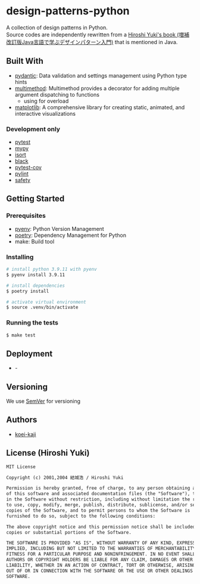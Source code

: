 # design-patterns-python

A collection of design patterns in Python.  
Source codes are independently rewritten from a [Hiroshi Yuki's book (増補改訂版Java言語で学ぶデザインパターン入門)](https://www.amazon.co.jp/dp/4797327030) that is mentioned in Java.

## Built With

- [pydantic]: Data validation and settings management using Python type hints
- [multimethod]: Multimethod provides a decorator for adding multiple argument dispatching to functions
  - using for overload
- [matplotlib]: A comprehensive library for creating static, animated, and interactive visualizations

### Development only

- [pytest]
- [mypy]
- [isort]
- [black]
- [pytest-cov]
- [pylint]
- [safety]

## Getting Started

### Prerequisites

- [pyenv]: Python Version Management
- [poetry]: Dependency Management for Python
- make: Build tool

### Installing

```bash
# install python 3.9.11 with pyenv
$ pyenv install 3.9.11

# install dependencies
$ poetry install

# activate virtual environment
$ source .venv/bin/activate
```

### Running the tests

```bash
$ make test
```

## Deployment

- \-

<!-- ## Contributing

- git flow
  - create feature branch
  - execute `make format` before commit
  - commit your change
  - push to the branch
  - open a pull request

- execute `make format` -->

## Versioning

We use [SemVer] for versioning

## Authors

- [koei-kaji]

## License (Hiroshi Yuki)

```txt
MIT License

Copyright (c) 2001,2004 結城浩 / Hiroshi Yuki

Permission is hereby granted, free of charge, to any person obtaining a copy
of this software and associated documentation files (the "Software"), to deal
in the Software without restriction, including without limitation the rights
to use, copy, modify, merge, publish, distribute, sublicense, and/or sell
copies of the Software, and to permit persons to whom the Software is
furnished to do so, subject to the following conditions:

The above copyright notice and this permission notice shall be included in all
copies or substantial portions of the Software.

THE SOFTWARE IS PROVIDED "AS IS", WITHOUT WARRANTY OF ANY KIND, EXPRESS OR
IMPLIED, INCLUDING BUT NOT LIMITED TO THE WARRANTIES OF MERCHANTABILITY,
FITNESS FOR A PARTICULAR PURPOSE AND NONINFRINGEMENT. IN NO EVENT SHALL THE
AUTHORS OR COPYRIGHT HOLDERS BE LIABLE FOR ANY CLAIM, DAMAGES OR OTHER
LIABILITY, WHETHER IN AN ACTION OF CONTRACT, TORT OR OTHERWISE, ARISING FROM,
OUT OF OR IN CONNECTION WITH THE SOFTWARE OR THE USE OR OTHER DEALINGS IN THE
SOFTWARE.
```

[pydantic]: https://github.com/samuelcolvin/pydantic
[multimethod]: https://github.com/coady/multimethod
[matplotlib]: https://github.com/matplotlib/matplotlib
[pytest]: https://github.com/pytest-dev/pytest
[mypy]: https://github.com/python/mypy
[isort]: https://github.com/PyCQA/isort
[black]: https://github.com/psf/black
[pytest-cov]: https://github.com/pytest-dev/pytest-cov
[pylint]: https://github.com/PyCQA/pylint
[safety]: https://github.com/pyupio/safety
[pyenv]: https://github.com/pyenv/pyenv
[poetry]: https://github.com/python-poetry/poetry
[SemVer]: https://semver.org/
[koei-kaji]: https://github.com/koei-kaji
